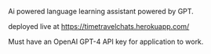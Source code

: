 Ai powered language learning assistant powered by GPT.

deployed live at https://timetravelchats.herokuapp.com/

Must have an OpenAI GPT-4 API key for application to work. 


